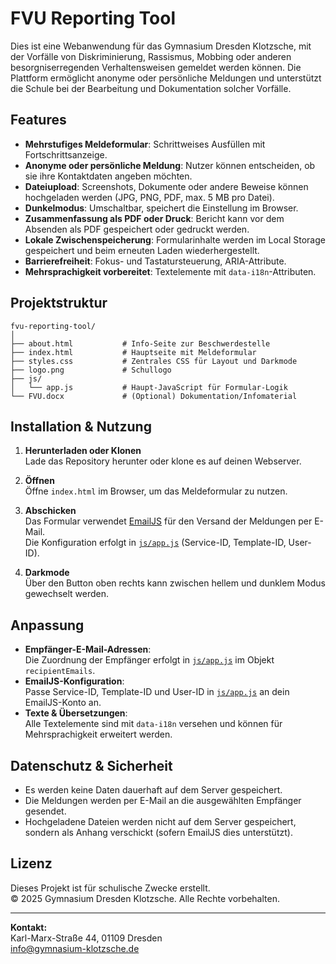 # FVU Reporting Tool

Dies ist eine Webanwendung für das Gymnasium Dresden Klotzsche, mit der Vorfälle von Diskriminierung, Rassismus, Mobbing oder anderen besorgniserregenden Verhaltensweisen gemeldet werden können. Die Plattform ermöglicht anonyme oder persönliche Meldungen und unterstützt die Schule bei der Bearbeitung und Dokumentation solcher Vorfälle.

## Features

- **Mehrstufiges Meldeformular**: Schrittweises Ausfüllen mit Fortschrittsanzeige.
- **Anonyme oder persönliche Meldung**: Nutzer können entscheiden, ob sie ihre Kontaktdaten angeben möchten.
- **Dateiupload**: Screenshots, Dokumente oder andere Beweise können hochgeladen werden (JPG, PNG, PDF, max. 5 MB pro Datei).
- **Dunkelmodus**: Umschaltbar, speichert die Einstellung im Browser.
- **Zusammenfassung als PDF oder Druck**: Bericht kann vor dem Absenden als PDF gespeichert oder gedruckt werden.
- **Lokale Zwischenspeicherung**: Formularinhalte werden im Local Storage gespeichert und beim erneuten Laden wiederhergestellt.
- **Barrierefreiheit**: Fokus- und Tastatursteuerung, ARIA-Attribute.
- **Mehrsprachigkeit vorbereitet**: Textelemente mit `data-i18n`-Attributen.

## Projektstruktur

```
fvu-reporting-tool/
│
├── about.html           # Info-Seite zur Beschwerdestelle
├── index.html           # Hauptseite mit Meldeformular
├── styles.css           # Zentrales CSS für Layout und Darkmode
├── logo.png             # Schullogo
├── js/
│   └── app.js           # Haupt-JavaScript für Formular-Logik
└── FVU.docx             # (Optional) Dokumentation/Infomaterial
```

## Installation & Nutzung

1. **Herunterladen oder Klonen**  
   Lade das Repository herunter oder klone es auf deinen Webserver.

2. **Öffnen**  
   Öffne `index.html` im Browser, um das Meldeformular zu nutzen.

3. **Abschicken**  
   Das Formular verwendet [EmailJS](https://www.emailjs.com/) für den Versand der Meldungen per E-Mail.  
   Die Konfiguration erfolgt in [`js/app.js`](js/app.js) (Service-ID, Template-ID, User-ID).

4. **Darkmode**  
   Über den Button oben rechts kann zwischen hellem und dunklem Modus gewechselt werden.

## Anpassung

- **Empfänger-E-Mail-Adressen**:  
  Die Zuordnung der Empfänger erfolgt in [`js/app.js`](js/app.js) im Objekt `recipientEmails`.
- **EmailJS-Konfiguration**:  
  Passe Service-ID, Template-ID und User-ID in [`js/app.js`](js/app.js) an dein EmailJS-Konto an.
- **Texte & Übersetzungen**:  
  Alle Textelemente sind mit `data-i18n` versehen und können für Mehrsprachigkeit erweitert werden.

## Datenschutz & Sicherheit

- Es werden keine Daten dauerhaft auf dem Server gespeichert.
- Die Meldungen werden per E-Mail an die ausgewählten Empfänger gesendet.
- Hochgeladene Dateien werden nicht auf dem Server gespeichert, sondern als Anhang verschickt (sofern EmailJS dies unterstützt).

## Lizenz

Dieses Projekt ist für schulische Zwecke erstellt.  
© 2025 Gymnasium Dresden Klotzsche. Alle Rechte vorbehalten.

---

**Kontakt:**  
Karl-Marx-Straße 44, 01109 Dresden  
info@gymnasium-klotzsche.de

